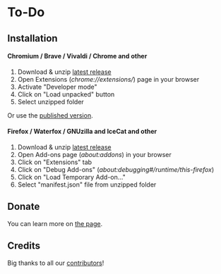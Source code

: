 # To-Do

## Installation

#### Chromium / Brave / Vivaldi / Chrome and other
1. Download & unzip [latest release](https://github.com/victor-savinov/to-do/releases/latest)
2. Open Extensions (*chrome://extensions/*) page in your browser
3. Activate "Developer mode"
4. Click on "Load unpacked" button
5. Select unzipped folder

Or use the [published version](https://chrome.google.com/webstore/detail/mniboiicchcpkffcdlaocnkfpbdihgii/).

#### Firefox / Waterfox / GNUzilla and IceCat and other
1. Download & unzip [latest release](https://github.com/victor-savinov/to-do/releases/latest)
2. Open Add-ons page (*about:addons*) in your browser
3. Click on "Extensions" tab
4. Click on "Debug Add-ons" (*about:debugging#/runtime/this-firefox*)
5. Click on "Load Temporary Add-on…"
6. Select "manifest.json" file from unzipped folder

## Donate

You can learn more on [the page](http://improvedtube.com/donate).

## Credits

Big thanks to all our [contributors](https://github.com/victor-savinov/to-do/graphs/contributors)!
